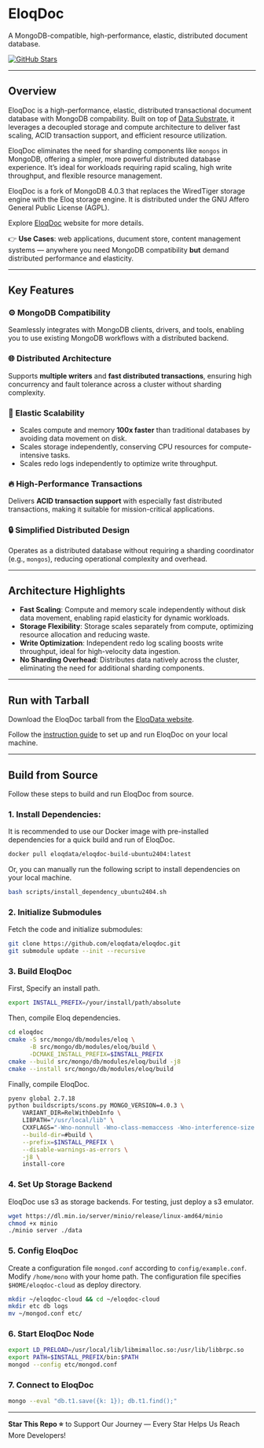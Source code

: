 # EloqDoc

A MongoDB-compatible, high-performance, elastic, distributed document database.

[![GitHub Stars](https://img.shields.io/github/stars/eloqdata/eloqdoc?style=social)](https://github.com/eloqdata/eloqdoc/stargazers)

---

## Overview

EloqDoc is a high-performance, elastic, distributed transactional document database with MongoDB compability. Built on top of [Data Substrate](https://www.eloqdata.com/blog/2024/08/11/data-substrate), it leverages a decoupled storage and compute architecture to deliver fast scaling, ACID transaction support, and efficient resource utilization.

EloqDoc eliminates the need for sharding components like `mongos` in MongoDB, offering a simpler, more powerful distributed database experience. It’s ideal for workloads requiring rapid scaling, high write throughput, and flexible resource management.

EloqDoc is a fork of MongoDB 4.0.3 that replaces the WiredTiger storage engine with the Eloq storage engine. It is distributed under the GNU Affero General Public License (AGPL).

Explore [EloqDoc](https://www.eloqdata.com/product/eloqdoc) website for more details.

👉 **Use Cases**: web applications, ducument store, content management systems — anywhere you need MongoDB compatibility **but** demand distributed performance and elasticity.

---

## Key Features

### ⚙️ MongoDB Compatibility

Seamlessly integrates with MongoDB clients, drivers, and tools, enabling you to use existing MongoDB workflows with a distributed backend.

### 🌐 Distributed Architecture

Supports **multiple writers** and **fast distributed transactions**, ensuring high concurrency and fault tolerance across a cluster without sharding complexity.

### 🔄 Elastic Scalability

- Scales compute and memory **100x faster** than traditional databases by avoiding data movement on disk.
- Scales storage independently, conserving CPU resources for compute-intensive tasks.
- Scales redo logs independently to optimize write throughput.

### 🔥 High-Performance Transactions

Delivers **ACID transaction support** with especially fast distributed transactions, making it suitable for mission-critical applications.

### 🔒 Simplified Distributed Design

Operates as a distributed database without requiring a sharding coordinator (e.g., `mongos`), reducing operational complexity and overhead.

---

## Architecture Highlights

- **Fast Scaling**: Compute and memory scale independently without disk data movement, enabling rapid elasticity for dynamic workloads.
- **Storage Flexibility**: Storage scales separately from compute, optimizing resource allocation and reducing waste.
- **Write Optimization**: Independent redo log scaling boosts write throughput, ideal for high-velocity data ingestion.
- **No Sharding Overhead**: Distributes data natively across the cluster, eliminating the need for additional sharding components.

---

## Run with Tarball

Download the EloqDoc tarball from the [EloqData website](https://www.eloqdata.com/download/eloqdoc).

Follow the [instruction guide](https://www.eloqdata.com/eloqdoc/install-from-binary) to set up and run EloqDoc on your local machine.

---

## Build from Source

Follow these steps to build and run EloqDoc from source.

### 1. Install Dependencies:

It is recommended to use our Docker image with pre-installed dependencies for a quick build and run of EloqDoc.

```bash
docker pull eloqdata/eloqdoc-build-ubuntu2404:latest
```

Or, you can manually run the following script to install dependencies on your local machine.

```bash
bash scripts/install_dependency_ubuntu2404.sh
```

### 2. Initialize Submodules

Fetch the code and initialize submodules:

```bash
git clone https://github.com/eloqdata/eloqdoc.git
git submodule update --init --recursive
```

### 3. Build EloqDoc

First, Specify an install path.

```bash
export INSTALL_PREFIX=/your/install/path/absolute
```

Then, compile Eloq dependencies.

```bash
cd eloqdoc
cmake -S src/mongo/db/modules/eloq \
      -B src/mongo/db/modules/eloq/build \
      -DCMAKE_INSTALL_PREFIX=$INSTALL_PREFIX
cmake --build src/mongo/db/modules/eloq/build -j8
cmake --install src/mongo/db/modules/eloq/build
```

Finally, compile EloqDoc.

```bash
pyenv global 2.7.18
python buildscripts/scons.py MONGO_VERSION=4.0.3 \
    VARIANT_DIR=RelWithDebInfo \
    LIBPATH="/usr/local/lib" \
    CXXFLAGS="-Wno-nonnull -Wno-class-memaccess -Wno-interference-size -Wno-redundant-move" \
    --build-dir=#build \
    --prefix=$INSTALL_PREFIX \
    --disable-warnings-as-errors \
    -j8 \
    install-core
```

### 4. Set Up Storage Backend

EloqDoc use s3 as storage backends. For testing, just deploy a s3 emulator.

```bash
wget https://dl.min.io/server/minio/release/linux-amd64/minio
chmod +x minio
./minio server ./data
```

### 5. Config EloqDoc

Create a configuration file `mongod.conf` according to `config/example.conf`. Modify `/home/mono` with your home path.
The configuration file specifies `$HOME/eloqdoc-cloud` as deploy directory.

```bash
mkdir ~/eloqdoc-cloud && cd ~/eloqdoc-cloud
mkdir etc db logs
mv ~/mongod.conf etc/

```

### 6. Start EloqDoc Node

```bash
export LD_PRELOAD=/usr/local/lib/libmimalloc.so:/usr/lib/libbrpc.so
export PATH=$INSTALL_PREFIX/bin:$PATH
mongod --config etc/mongod.conf
```


### 7. Connect to EloqDoc

```bash
mongo --eval "db.t1.save({k: 1}); db.t1.find();"
```

---

**Star This Repo ⭐** to Support Our Journey — Every Star Helps Us Reach More Developers!
